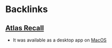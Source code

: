 
# Backlinks
## [Atlas Recall](<Atlas Recall.md>)
- It was available as a desktop app on [MacOS](<MacOS.md>)

